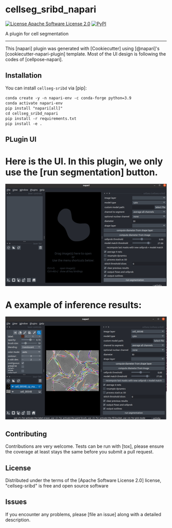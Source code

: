 # cellseg_sribd_napari

[![License Apache Software License 2.0](https://img.shields.io/pypi/l/cellseg-sribd.svg?color=green)](https://github.com/githubuser/cellseg-sribd/raw/main/LICENSE)
[![PyPI](https://img.shields.io/pypi/v/cellseg-sribd.svg?color=green)](https://pypi.org/project/cellseg-sribd)

A plugin for cell segmentation

----------------------------------

This [napari] plugin was generated with [Cookiecutter] using [@napari]'s [cookiecutter-napari-plugin] template. Most of the UI design is following the codes of [cellpose-napari].

<!--
Don't miss the full getting started guide to set up your new package:
https://github.com/napari/cookiecutter-napari-plugin#getting-started

and review the napari docs for plugin developers:
https://napari.org/stable/plugins/index.html
-->

## Installation

You can install `cellseg-sribd` via [pip]:
```shell
conda create -y -n napari-env -c conda-forge python=3.9
conda activate napari-env
pip install "napari[all]"
cd cellseg_sribd_napari
pip install -r requirements.txt
pip install -e .
```

## PLugin UI 
# Here is the UI. In this plugin, we only use the [run segmentation] button.

![alt text](imgs/ui.png)

# A example of inference results:

![alt text](imgs/result.png)



## Contributing

Contributions are very welcome. Tests can be run with [tox], please ensure
the coverage at least stays the same before you submit a pull request.

## License

Distributed under the terms of the [Apache Software License 2.0] license,
"cellseg-sribd" is free and open source software

## Issues

If you encounter any problems, please [file an issue] along with a detailed description.

